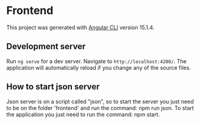 # Frontend

This project was generated with [Angular CLI](https://github.com/angular/angular-cli) version 15.1.4.

## Development server

Run `ng serve` for a dev server. Navigate to `http://localhost:4200/`. The application will automatically reload if you change any of the source files.

## How to start json server

Json server is on a script called "json", so to start the server you just need to be on the folder 'frontend' and run the command: npm run json.
To start the application you just need to run the command: npm start.
